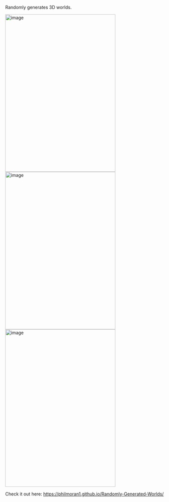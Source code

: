 Randomly generates 3D worlds.

<img width="350" height="500" alt="image" src="https://user-images.githubusercontent.com/52786335/218874455-c7675486-d7e4-4d8b-91e7-153fc5912e28.png"><img width="350" height="500" alt="image" src="https://user-images.githubusercontent.com/52786335/218874596-388a7551-54fe-4e60-a3e1-bd94aa80928a.png"><img width="350" height="500"  alt="image" src="https://user-images.githubusercontent.com/52786335/218874794-24a98186-5aac-44cf-8f57-9cd0326cb08d.png">



Check it out here: https://philmoran1.github.io/Randomly-Generated-Worlds/
